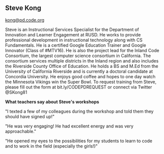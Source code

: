 ## Steve Kong

[kong@pd.code.org](mailto:kong@pd.code.org)

Steve is an Instructional Services Specialist for the Department of Innovation and Learner Engagement at RUSD. He works to provide professional development in instructional technology along with CS Fundamentals. He is a certified Google Education Trainer and Google Innovator (Class of #MTV16). He is also the project lead for the Inland Code Consortium, the largest computer science consortium in California. The consortium services multiple districts in the Inland region and also includes the Riverside County Office of Education. He holds a BS and M.Ed from the University of California Riverside and is currently a doctoral candidate at Concordia University. He enjoys good coffee and hopes to one day watch the Minnesota Vikings win the Super Bowl. To request training from Steve, please fill out the form at bit.ly/CODEPDREQUEST or connect via Twitter @SKong81

**What teachers say about Steve's workshops**

"I texted a few of my colleagues during the workshop and told them they should have signed up!"

"He was very engaging! He had excellent energy and was very approachable."

"He opened my eyes to the possibilities for my students to learn to code and to work in the field (especially the girls!)"
